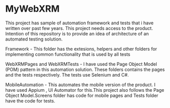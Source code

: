 # MyWebXRM
This project has sample of automation framework and tests that i have written over past few years. 
This project needs access to the product. Intention of this repository is to provide an idea of architecture of an automated testing
solution.

Framework - This folder has the extesions, helpers and other folders for implementing common functionality that is used by all tests

WebXRMPages and WebXRMTests - I have used the Page Object Model (POM) pattern in this automation solution. These folders contains the pages 
and the tests respectively. The tests use Selenium and C#.

MobileAutomation - This automates the mobile version of the product. I have used Appium , UI Automator for this.This project also follows 
the Page Object Model.Screens folder has code for mobile pages and Tests folder have the code for tests.

